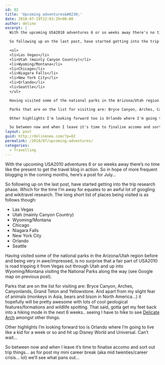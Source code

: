 ```yaml
---
id: 82
title: 'Upcoming adventures&#8230;'
date: 2010-07-19T22:03:29+00:00
author: deline
excerpt: |
  With the upcoming USA2010 adventures 6 or so weeks away there's no time like the present to get the travel blog in action. So in hope of more frequent blogging in the coming months, here's a post for July...

  So following up on the last post, have started getting into the trip research phase. Which for the time I'm away for equates to an awful lot of googling and wikitravel research. The long short list of places being visited is as follows though:

  <ul>
  <li>Las Vegas</li>
  <li>Utah (mainly Canyon Country)</li>
  <li>Wyoming/Montana</li>
  <li>Chicago</li>
  <li>Niagara Falls</li>
  <li>New York City</li>
  <li>Orlando</li>
  <li>Seattle</li>
  </ul>

  Having visited some of the national parks in the Arizona/Utah region before and being very in awe/impressed, is no surprise that a fair part of USA2010 is road tripping it from Vegas out through Utah and up into Wyoming/Montana visiting the National Parks along the way (see Google map on previous post).

  Parks that are on the list for visiting are: Bryce Canyon, Arches, Canyonlands, Grand Teton and Yellowstone. And apart from my slight fear of animals (monkeys in Asia, bears and bison in North America...) it hopefully will be pretty awesome with lots of cool geological features/formations and wildlife spotting. That said, gotta get my feet back into a hiking mode in the next 6 weeks.. seeing I have to hike to see <a href="http://www.google.com.au/images?hl=en&rlz=&=&q=delicate%20arch&um=1&ie=UTF-8&source=og&sa=N&tab=wi">Delicate Arch</a> amongst other things.

  Other highlights I'm looking forward too is Orlando where I'm going to live like a kid for a week or so and hit up Disney World and Universal. Can't wait...

  So between now and when I leave it's time to finalise accomo and sort out trip things... as for post my mini career break (aka mid twenties/career crisis... lol) we'll see what pans out...
layout: post
guid: http://delineneo.com/?p=82
permalink: /2010/07/upcoming-adventures/
categories:
  - Travelling
---
```

With the upcoming USA2010 adventures 6 or so weeks away there&#8217;s no time like the present to get the travel blog in action. So in hope of more frequent blogging in the coming months, here&#8217;s a post for July&#8230;

So following up on the last post, have started getting into the trip research phase. Which for the time I&#8217;m away for equates to an awful lot of googling and wikitravel research. The long short list of places being visited is as follows though:

  * Las Vegas
  * Utah (mainly Canyon Country)
  * Wyoming/Montana
  * Chicago
  * Niagara Falls
  * New York City
  * Orlando
  * Seattle

Having visited some of the national parks in the Arizona/Utah region before and being very in awe/impressed, is no surprise that a fair part of USA2010 is road tripping it from Vegas out through Utah and up into Wyoming/Montana visiting the National Parks along the way (see Google map on previous post).

Parks that are on the list for visiting are: Bryce Canyon, Arches, Canyonlands, Grand Teton and Yellowstone. And apart from my slight fear of animals (monkeys in Asia, bears and bison in North America&#8230;) it hopefully will be pretty awesome with lots of cool geological features/formations and wildlife spotting. That said, gotta get my feet back into a hiking mode in the next 6 weeks.. seeing I have to hike to see [Delicate Arch](http://www.google.com.au/images?hl=en&rlz=&=&q=delicate%20arch&um=1&ie=UTF-8&source=og&sa=N&tab=wi) amongst other things.

Other highlights I&#8217;m looking forward too is Orlando where I&#8217;m going to live like a kid for a week or so and hit up Disney World and Universal. Can&#8217;t wait&#8230;

So between now and when I leave it&#8217;s time to finalise accomo and sort out trip things&#8230; as for post my mini career break (aka mid twenties/career crisis&#8230; lol) we&#8217;ll see what pans out&#8230;
